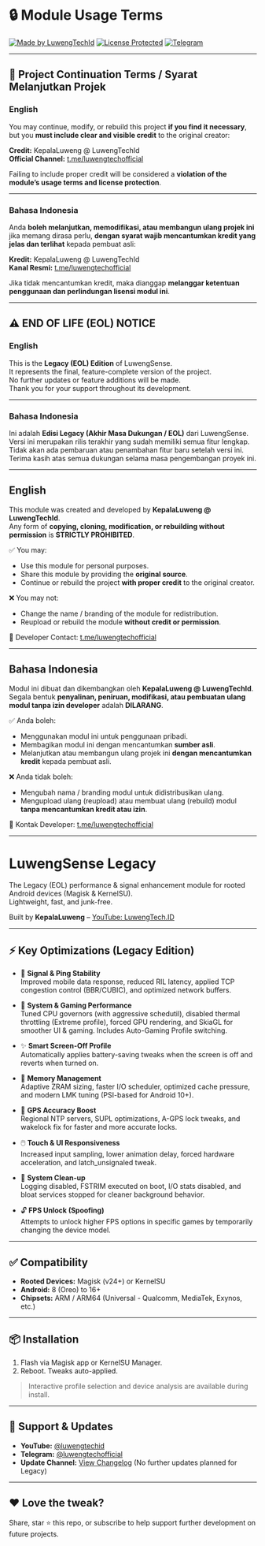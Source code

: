 # 🔒 Module Usage Terms

[![Made by LuwengTechId](https://img.shields.io/badge/Made%20by-LuwengTechId-blue?style=for-the-badge&logo=github)](https://github.com/LuwengTechId)
[![License Protected](https://img.shields.io/badge/License-Protected-red?style=for-the-badge&logo=lock)](LICENSE)
[![Telegram](https://img.shields.io/badge/Telegram-LuwengTechOfficial-2CA5E0?style=for-the-badge&logo=telegram)](https://t.me/luwengtechofficial)

---

## 🧩 Project Continuation Terms / Syarat Melanjutkan Projek

### English
You may continue, modify, or rebuild this project **if you find it necessary**, but you **must include clear and visible credit** to the original creator:

**Credit:** KepalaLuweng @ LuwengTechId  
**Official Channel:** [t.me/luwengtechofficial](https://t.me/luwengtechofficial)

Failing to include proper credit will be considered a **violation of the module’s usage terms and license protection**.

---

### Bahasa Indonesia
Anda **boleh melanjutkan, memodifikasi, atau membangun ulang projek ini** jika memang dirasa perlu, **dengan syarat wajib mencantumkan kredit yang jelas dan terlihat** kepada pembuat asli:

**Kredit:** KepalaLuweng @ LuwengTechId  
**Kanal Resmi:** [t.me/luwengtechofficial](https://t.me/luwengtechofficial)

Jika tidak mencantumkan kredit, maka dianggap **melanggar ketentuan penggunaan dan perlindungan lisensi modul ini**.

---

## ⚠️ END OF LIFE (EOL) NOTICE

### English
This is the **Legacy (EOL) Edition** of LuwengSense.  
It represents the final, feature-complete version of the project.  
No further updates or feature additions will be made.  
Thank you for your support throughout its development.

---

### Bahasa Indonesia
Ini adalah **Edisi Legacy (Akhir Masa Dukungan / EOL)** dari LuwengSense.  
Versi ini merupakan rilis terakhir yang sudah memiliki semua fitur lengkap.  
Tidak akan ada pembaruan atau penambahan fitur baru setelah versi ini.  
Terima kasih atas semua dukungan selama masa pengembangan proyek ini.

---

## English
This module was created and developed by **KepalaLuweng @ LuwengTechId**.  
Any form of **copying, cloning, modification, or rebuilding without permission** is **STRICTLY PROHIBITED**.

✅ You may:
- Use this module for personal purposes.  
- Share this module by providing the **original source**.  
- Continue or rebuild the project **with proper credit** to the original creator.

❌ You may not:
- Change the name / branding of the module for redistribution.  
- Reupload or rebuild the module **without credit or permission**.

📩 Developer Contact: [t.me/luwengtechofficial](https://t.me/luwengtechofficial)

---

## Bahasa Indonesia
Modul ini dibuat dan dikembangkan oleh **KepalaLuweng @ LuwengTechId**.  
Segala bentuk **penyalinan, peniruan, modifikasi, atau pembuatan ulang modul tanpa izin developer** adalah **DILARANG**.

✅ Anda boleh:
- Menggunakan modul ini untuk penggunaan pribadi.  
- Membagikan modul ini dengan mencantumkan **sumber asli**.  
- Melanjutkan atau membangun ulang projek ini **dengan mencantumkan kredit** kepada pembuat asli.

❌ Anda tidak boleh:
- Mengubah nama / branding modul untuk didistribusikan ulang.  
- Mengupload ulang (reupload) atau membuat ulang (rebuild) modul **tanpa mencantumkan kredit atau izin**.

📩 Kontak Developer: [t.me/luwengtechofficial](https://t.me/luwengtechofficial)

---

# LuwengSense Legacy

The Legacy (EOL) performance & signal enhancement module for rooted Android devices (Magisk & KernelSU).  
Lightweight, fast, and junk-free.

Built by **KepalaLuweng** – [YouTube: LuwengTech.ID](https://www.youtube.com/@luwengtechid)

---

## ⚡️ Key Optimizations (Legacy Edition)

- 📶 **Signal & Ping Stability**  
  Improved mobile data response, reduced RIL latency, applied TCP congestion control (BBR/CUBIC), and optimized network buffers.

- 🚀 **System & Gaming Performance**  
  Tuned CPU governors (with aggressive schedutil), disabled thermal throttling (Extreme profile), forced GPU rendering, and SkiaGL for smoother UI & gaming. Includes Auto-Gaming Profile switching.

- ✨ **Smart Screen-Off Profile**  
  Automatically applies battery-saving tweaks when the screen is off and reverts when turned on.

- 🔧 **Memory Management**  
  Adaptive ZRAM sizing, faster I/O scheduler, optimized cache pressure, and modern LMK tuning (PSI-based for Android 10+).

- 📍 **GPS Accuracy Boost**  
  Regional NTP servers, SUPL optimizations, A-GPS lock tweaks, and wakelock fix for faster and more accurate locks.

- 🖱️ **Touch & UI Responsiveness**  
  Increased input sampling, lower animation delay, forced hardware acceleration, and latch_unsignaled tweak.

- 🧹 **System Clean-up**  
  Logging disabled, FSTRIM executed on boot, I/O stats disabled, and bloat services stopped for cleaner background behavior.

- 🔓 **FPS Unlock (Spoofing)**  
  Attempts to unlock higher FPS options in specific games by temporarily changing the device model.

---

## ✅ Compatibility

- **Rooted Devices:** Magisk (v24+) or KernelSU  
- **Android:** 8 (Oreo) to 16+  
- **Chipsets:** ARM / ARM64 (Universal - Qualcomm, MediaTek, Exynos, etc.)

---

## 📦 Installation

1. Flash via Magisk app or KernelSU Manager.  
2. Reboot. Tweaks auto-applied.

> Interactive profile selection and device analysis are available during install.

---

## 💬 Support & Updates

- **YouTube:** [@luwengtechid](https://www.youtube.com/@luwengtechid)  
- **Telegram:** [@luwengtechofficial](https://t.me/luwengtechofficial)  
- **Update Channel:** [View Changelog](https://github.com/KepalaLuweng/LuwengSense/releases) (No further updates planned for Legacy)

---

## ❤️ Love the tweak?

Share, star ⭐ this repo, or subscribe to help support further development on future projects.
